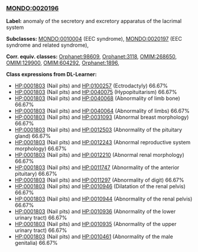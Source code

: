 
### [MONDO:0020196](http://purl.obolibrary.org/obo/MONDO_0020196)
**Label:** anomaly of the secretory and excretory apparatus of the lacrimal system

**Subclasses:** [MONDO:0010004](http://purl.obolibrary.org/obo/MONDO_0010004) (EEC syndrome), [MONDO:0020197](http://purl.obolibrary.org/obo/MONDO_0020197) (EEC syndrome and related syndrome), 

**Corr. equiv. classes:** [Orphanet:98609](http://www.orpha.net/ORDO/Orphanet_98609), [Orphanet:3118](http://www.orpha.net/ORDO/Orphanet_3118), [OMIM:268650](http://purl.obolibrary.org/obo/OMIM_268650), [OMIM:129900](http://purl.obolibrary.org/obo/OMIM_129900), [OMIM:604292](http://purl.obolibrary.org/obo/OMIM_604292), [Orphanet:1896](http://www.orpha.net/ORDO/Orphanet_1896), 

**Class expressions from DL-Learner:**

- [HP:0001803](http://purl.obolibrary.org/obo/HP_0001803) (Nail pits) and [HP:0100257](http://purl.obolibrary.org/obo/HP_0100257) (Ectrodactyly) 66.67%
- [HP:0001803](http://purl.obolibrary.org/obo/HP_0001803) (Nail pits) and [HP:0040075](http://purl.obolibrary.org/obo/HP_0040075) (Hypopituitarism) 66.67%
- [HP:0001803](http://purl.obolibrary.org/obo/HP_0001803) (Nail pits) and [HP:0040068](http://purl.obolibrary.org/obo/HP_0040068) (Abnormality of limb bone) 66.67%
- [HP:0001803](http://purl.obolibrary.org/obo/HP_0001803) (Nail pits) and [HP:0040064](http://purl.obolibrary.org/obo/HP_0040064) (Abnormality of limbs) 66.67%
- [HP:0001803](http://purl.obolibrary.org/obo/HP_0001803) (Nail pits) and [HP:0031093](http://purl.obolibrary.org/obo/HP_0031093) (Abnormal breast morphology) 66.67%
- [HP:0001803](http://purl.obolibrary.org/obo/HP_0001803) (Nail pits) and [HP:0012503](http://purl.obolibrary.org/obo/HP_0012503) (Abnormality of the pituitary gland) 66.67%
- [HP:0001803](http://purl.obolibrary.org/obo/HP_0001803) (Nail pits) and [HP:0012243](http://purl.obolibrary.org/obo/HP_0012243) (Abnormal reproductive system morphology) 66.67%
- [HP:0001803](http://purl.obolibrary.org/obo/HP_0001803) (Nail pits) and [HP:0012210](http://purl.obolibrary.org/obo/HP_0012210) (Abnormal renal morphology) 66.67%
- [HP:0001803](http://purl.obolibrary.org/obo/HP_0001803) (Nail pits) and [HP:0011747](http://purl.obolibrary.org/obo/HP_0011747) (Abnormality of the anterior pituitary) 66.67%
- [HP:0001803](http://purl.obolibrary.org/obo/HP_0001803) (Nail pits) and [HP:0011297](http://purl.obolibrary.org/obo/HP_0011297) (Abnormality of digit) 66.67%
- [HP:0001803](http://purl.obolibrary.org/obo/HP_0001803) (Nail pits) and [HP:0010946](http://purl.obolibrary.org/obo/HP_0010946) (Dilatation of the renal pelvis) 66.67%
- [HP:0001803](http://purl.obolibrary.org/obo/HP_0001803) (Nail pits) and [HP:0010944](http://purl.obolibrary.org/obo/HP_0010944) (Abnormality of the renal pelvis) 66.67%
- [HP:0001803](http://purl.obolibrary.org/obo/HP_0001803) (Nail pits) and [HP:0010936](http://purl.obolibrary.org/obo/HP_0010936) (Abnormality of the lower urinary tract) 66.67%
- [HP:0001803](http://purl.obolibrary.org/obo/HP_0001803) (Nail pits) and [HP:0010935](http://purl.obolibrary.org/obo/HP_0010935) (Abnormality of the upper urinary tract) 66.67%
- [HP:0001803](http://purl.obolibrary.org/obo/HP_0001803) (Nail pits) and [HP:0010461](http://purl.obolibrary.org/obo/HP_0010461) (Abnormality of the male genitalia) 66.67%


